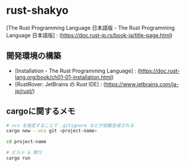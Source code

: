 # rust-shakyo

[The Rust Programming Language 日本語版 - The Rust Programming Language 日本語版] : (https://doc.rust-jp.rs/book-ja/title-page.html)

## 開発環境の構築

- [Installation - The Rust Programming Language] : (https://doc.rust-lang.org/book/ch01-01-installation.html)
- [RustRover: JetBrains の Rust IDE] : (https://www.jetbrains.com/ja-jp/rust/)

## cargoに関するメモ

```bash
# vcs を指定することで .gitignore などが自動生成される
cargo new --vcs git <project-name>

cd project-name

# ビルド & 実行
cargo run
```
